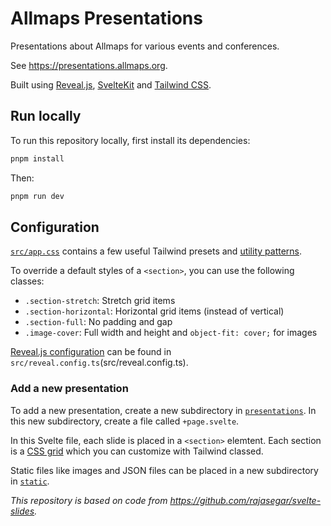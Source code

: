 # Allmaps Presentations

Presentations about Allmaps for various events and conferences.

See https://presentations.allmaps.org.

Built using [Reveal.js](https://revealjs.com/), [SvelteKit](https://kit.svelte.dev/) and [Tailwind CSS](https://tailwindcss.com/).

## Run locally

To run this repository locally, first install its dependencies:

```bash
pnpm install
```

Then:

```bash
pnpm run dev
```

## Configuration

[`src/app.css`](`src/app.css`) contains a few useful Tailwind presets and [utility patterns](https://tailwindcss.com/docs/reusing-styles#extracting-classes-with-apply).

To override a default styles of a `<section>`, you can use the following classes:

- `.section-stretch`: Stretch grid items
- `.section-horizontal`: Horizontal grid items (instead of vertical)
- `.section-full`: No padding and gap
- `.image-cover`: Full width and height and `object-fit: cover;` for images

[Reveal.js configuration](https://revealjs.com/config/) can be found in `src/reveal.config.ts`(src/reveal.config.ts).

### Add a new presentation

To add a new presentation, create a new subdirectory in [`presentations`](presentations). In this new subdirectory, create a file called `+page.svelte`.

In this Svelte file, each slide is placed in a `<section>` elemtent. Each section is a [CSS grid](https://css-tricks.com/snippets/css/complete-guide-grid/) which you can customize with Tailwind classed.

Static files like images and JSON files can be placed in a new subdirectory in [`static`](static).

_This repository is based on code from https://github.com/rajasegar/svelte-slides._